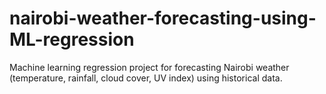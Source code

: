 # nairobi-weather-forecasting-using-ML-regression
Machine learning regression project for forecasting Nairobi weather (temperature, rainfall, cloud cover, UV index) using historical data.

